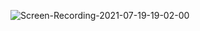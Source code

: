 ![Screen-Recording-_2021-07-19-19-02-00_](https://user-images.githubusercontent.com/26520289/126198979-bdd606d2-b2b7-4735-a0eb-108c290bef2b.gif)
